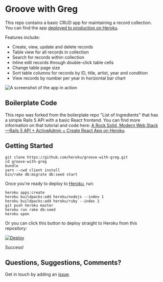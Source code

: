 # Groove with Greg

This repo contains a basic CRUD app for maintaining a record collection. You can find the app [deployed to production on Heroku](https://groove-with-greg.herokuapp.com).

Features include:

* Create, view, update and delete records
* Table view for all records in collection
* Search for records within collection
* Inline edit records through double-click table cells
* Change table page size
* Sort table columns for records by ID, title, artist, year and condition
* View records by number per year in horizontal bar chart

![A screenshot of the app in action](https://i.imgur.com/FDpAEtO.gif)

## Boilerplate Code

This repo was forked from the boilerplate repo "List of Ingredients" that has a simple Rails 5 API with a basic React frontend. You can find more information on that tutorial and code here: [A Rock Solid, Modern Web Stack—Rails 5 API + ActiveAdmin + Create React App on Heroku](https://blog.heroku.com/a-rock-solid-modern-web-stack).

## Getting Started

```shell
git clone https://github.com/heroku/groove-with-greg.git
cd groove-with-greg
bundle
yarn --cwd client install
bin/rake db:migrate db:seed start
```

Once you're ready to deploy to [Heroku](https://www.heroku.com), run:

```shell
heroku apps:create
heroku buildpacks:add heroku/nodejs --index 1
heroku buildpacks:add heroku/ruby --index 2
git push heroku master
heroku run rake db:seed
heroku open
```

Or you can click this button to deploy straight to Heroku from this repository:

[![Deploy](https://www.herokucdn.com/deploy/button.svg)](https://heroku.com/deploy)

Success!

## Questions, Suggestions, Comments?

Get in touch by adding an [issue](https://github.com/sekhar/groove-with-greg/issues).
